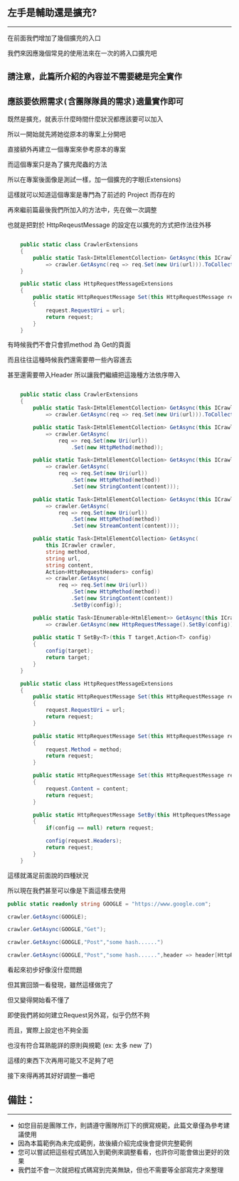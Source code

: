 ## 左手是輔助還是擴充? 
---

在前面我們增加了幾個擴充的入口

我們來因應幾個常見的使用法來在一次的將入口擴充吧

## `請注意，此篇所介紹的內容並不需要總是完全實作`
## `應該要依照需求(含團隊隊員的需求)適量實作即可`

既然是擴充，就表示什麼時間什麼狀況都應該要可以加入

所以一開始就先將她從原本的專案上分開吧

直接額外再建立一個專案來參考原本的專案

而這個專案只是為了擴充爬蟲的方法

所以在專案後面像是測試一樣，加一個擴充的字眼(Extensions)

這樣就可以知道這個專案是專門為了前述的 Project 而存在的

再來繼前篇最後我們所加入的方法中，先在做一次調整

也就是把對於 HttpReqeustMessage 的設定在以擴充的方式把作法往外移

```csharp

    public static class CrawlerExtensions
    {
        public static Task<IHtmlElementCollection> GetAsync(this ICrawler crawler,string url)
            => crawler.GetAsync(req => req.Set(new Uri(url))).ToCollectionsAsync();
    }

    public static class HttpRequestMessageExtensions
    {
        public static HttpRequestMessage Set(this HttpRequestMessage request,Uri url)
        {
            request.RequestUri = url;
            return request;
        }
    }

```

有時候我們不會只會抓method 為 Get的頁面

而且往往這種時候我們還需要帶一些內容進去

甚至還需要帶入Header 所以讓我們繼續把這幾種方法依序帶入

```csharp

    public static class CrawlerExtensions
    {
        public static Task<IHtmlElementCollection> GetAsync(this ICrawler crawler,string url)
            => crawler.GetAsync(req => req.Set(new Uri(url))).ToCollectionsAsync();

        public static Task<IHtmlElementCollection> GetAsync(this ICrawler crawler,string url,string method)
            => crawler.GetAsync(
                req => req.Set(new Uri(url))
                    .Set(new HttpMethod(method));

        public static Task<IHtmlElementCollection> GetAsync(this ICrawler crawler,string method,string url,string content)
            => crawler.GetAsync(
                req => req.Set(new Uri(url))
                    .Set(new HttpMethod(method))
                    .Set(new StringContent(content)));

        public static Task<IHtmlElementCollection> GetAsync(this ICrawler crawler,string method,string url,Stream content)
            => crawler.GetAsync(
                req => req.Set(new Uri(url))
                    .Set(new HttpMethod(method))
                    .Set(new StreamContent(content)));

        public static Task<IHtmlElementCollection> GetAsync(
            this ICrawler crawler,
            string method,
            string url,
            string content,
            Action<HttpRequestHeaders> config)
            => crawler.GetAsync(
                req => req.Set(new Uri(url))
                    .Set(new HttpMethod(method))
                    .Set(new StringContent(content))
                    .SetBy(config));

        public static Task<IEnumerable<HtmlElement>> GetAsync(this ICrawler crawler,Action<HttpRequestMessage> config)
            => crawler.GetAsync(new HttpRequestMessage().SetBy(config));
        
        public static T SetBy<T>(this T target,Action<T> config)
        {
            config(target);
            return target;
        }
    }

    public static class HttpRequestMessageExtensions
    {
        public static HttpRequestMessage Set(this HttpRequestMessage request,Uri url)
        {
            request.RequestUri = url;
            return request;
        }

        public static HttpRequestMessage Set(this HttpRequestMessage request,HttpMethod method)
        {
            request.Method = method;
            return request;
        }

        public static HttpRequestMessage Set(this HttpRequestMessage request,HttpContent content)
        {
            request.Content = content;
            return request;
        }

        public static HttpRequestMessage SetBy(this HttpRequestMessage request,Action<HttpRequestHeaders> config)
        {
            if(config == null) return request;

            config(request.Headers);
            return request;
        }
    }

```

這樣就滿足前面說的四種狀況

所以現在我們甚至可以像是下面這樣去使用

```csharp
public static readonly string GOOGLE = "https://www.google.com";

crawler.GetAsync(GOOGLE);

crawler.GetAsync(GOOGLE,"Get");

crawler.GetAsync(GOOGLE,"Post","some hash......")

crawler.GetAsync(GOOGLE,"Post","some hash......",header => header[HttpRequestHeader.ContentLanguage] = "zh-tw")
```

看起來初步好像沒什麼問題

但其實回頭一看發現，雖然這樣做完了

但又變得開始看不懂了

即使我們將如何建立Request另外寫，似乎仍然不夠

而且，實際上設定也不夠全面

也沒有符合耳熟能詳的原則與規範 (ex: 太多 new 了)

這樣的東西下次再用可能又不足夠了吧

接下來得再將其好好調整一番吧

## 備註：
---

  - 如您目前是團隊工作，則請遵守團隊所訂下的撰寫規範，此篇文章僅為參考建議使用
  - 因為本篇範例為未完成範例，故後續介紹完成後會提供完整範例 
  - 您可以嘗試把這些程式碼加入到範例來調整看看，也許你可能會做出更好的效果
  - 我們並不會一次就把程式碼寫到完美無缺，但也不需要等全部寫完才來整理